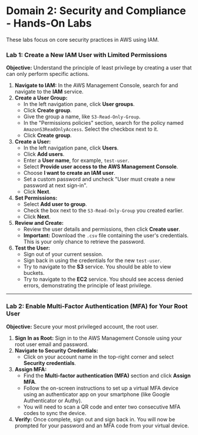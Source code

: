 # Domain 2: Security and Compliance - Hands-On Labs

These labs focus on core security practices in AWS using IAM.

### Lab 1: Create a New IAM User with Limited Permissions

**Objective:** Understand the principle of least privilege by creating a user that can only perform specific actions.

1.  **Navigate to IAM:** In the AWS Management Console, search for and navigate to the **IAM** service.
2.  **Create a User Group:**
    -   In the left navigation pane, click **User groups**.
    -   Click **Create group**.
    -   Give the group a name, like `S3-Read-Only-Group`.
    -   In the "Permissions policies" section, search for the policy named `AmazonS3ReadOnlyAccess`. Select the checkbox next to it.
    -   Click **Create group**.
3.  **Create a User:**
    -   In the left navigation pane, click **Users**.
    -   Click **Add users**.
    -   Enter a **User name**, for example, `test-user`.
    -   Select **Provide user access to the AWS Management Console**.
    -   Choose **I want to create an IAM user**.
    -   Set a custom password and uncheck "User must create a new password at next sign-in".
    -   Click **Next**.
4.  **Set Permissions:**
    -   Select **Add user to group**.
    -   Check the box next to the `S3-Read-Only-Group` you created earlier.
    -   Click **Next**.
5.  **Review and Create:**
    -   Review the user details and permissions, then click **Create user**.
    -   **Important:** Download the `.csv` file containing the user's credentials. This is your only chance to retrieve the password.
6.  **Test the User:**
    -   Sign out of your current session.
    -   Sign back in using the credentials for the new `test-user`.
    -   Try to navigate to the **S3** service. You should be able to view buckets.
    -   Try to navigate to the **EC2** service. You should see access denied errors, demonstrating the principle of least privilege.

---

### Lab 2: Enable Multi-Factor Authentication (MFA) for Your Root User

**Objective:** Secure your most privileged account, the root user.

1.  **Sign In as Root:** Sign in to the AWS Management Console using your root user email and password.
2.  **Navigate to Security Credentials:**
    -   Click on your account name in the top-right corner and select **Security credentials**.
3.  **Assign MFA:**
    -   Find the **Multi-factor authentication (MFA)** section and click **Assign MFA**.
    -   Follow the on-screen instructions to set up a virtual MFA device using an authenticator app on your smartphone (like Google Authenticator or Authy).
    -   You will need to scan a QR code and enter two consecutive MFA codes to sync the device.
4.  **Verify:** Once complete, sign out and sign back in. You will now be prompted for your password and an MFA code from your virtual device.
